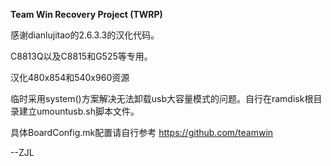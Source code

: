 **Team Win Recovery Project (TWRP)**

感谢dianlujitao的2.6.3.3的汉化代码。

C8813Q以及C8815和G525等专用。

汉化480x854和540x960资源

临时采用system()方案解决无法卸载usb大容量模式的问题。自行在ramdisk根目录建立umountusb.sh脚本文件。

具体BoardConfig.mk配置请自行参考 https://github.com/teamwin

--ZJL
